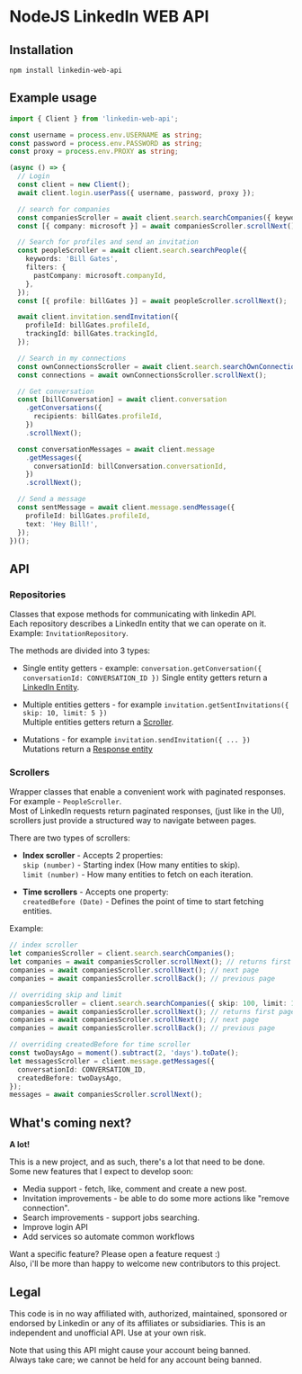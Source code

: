 # NodeJS LinkedIn WEB API

## Installation

```
npm install linkedin-web-api
```

## Example usage

```typescript
import { Client } from 'linkedin-web-api';

const username = process.env.USERNAME as string;
const password = process.env.PASSWORD as string;
const proxy = process.env.PROXY as string;

(async () => {
  // Login
  const client = new Client();
  await client.login.userPass({ username, password, proxy });

  // search for companies
  const companiesScroller = await client.search.searchCompanies({ keywords: 'Microsoft' });
  const [{ company: microsoft }] = await companiesScroller.scrollNext();

  // Search for profiles and send an invitation
  const peopleScroller = await client.search.searchPeople({
    keywords: 'Bill Gates',
    filters: {
      pastCompany: microsoft.companyId,
    },
  });
  const [{ profile: billGates }] = await peopleScroller.scrollNext();

  await client.invitation.sendInvitation({
    profileId: billGates.profileId,
    trackingId: billGates.trackingId,
  });

  // Search in my connections
  const ownConnectionsScroller = await client.search.searchOwnConnections({ keywords: 'Bill Gates', limit: 1 });
  const connections = await ownConnectionsScroller.scrollNext();

  // Get conversation
  const [billConversation] = await client.conversation
    .getConversations({
      recipients: billGates.profileId,
    })
    .scrollNext();

  const conversationMessages = await client.message
    .getMessages({
      conversationId: billConversation.conversationId,
    })
    .scrollNext();

  // Send a message
  const sentMessage = await client.message.sendMessage({
    profileId: billGates.profileId,
    text: 'Hey Bill!',
  });
})();
```

## API

### Repositories

Classes that expose methods for communicating with linkedin API.  
Each repository describes a LinkedIn entity that we can operate on it. Example: `InvitationRepository`.

The methods are divided into 3 types:

- Single entity getters - example: `conversation.getConversation({ conversationId: CONVERSATION_ID })`
  Single entity getters return a [LinkedIn Entity](#entities).

- Multiple entities getters - for example `invitation.getSentInvitations({ skip: 10, limit: 5 })`  
  Multiple entities getters return a [Scroller](#scrollers).

- Mutations - for example `invitation.sendInvitation({ ... })`  
  Mutations return a [Response entity](#entities)

### Scrollers

Wrapper classes that enable a convenient work with paginated responses. For example - `PeopleScroller`.  
Most of LinkedIn requests return paginated responses, (just like in the UI), scrollers just provide a structured way to navigate between pages.

There are two types of scrollers:

- **Index scroller** - Accepts 2 properties:  
  `skip (number)` - Starting index (How many entities to skip).  
  `limit (number)` - How many entities to fetch on each iteration.

- **Time scrollers** - Accepts one property:  
  `createdBefore (Date)` - Defines the point of time to start fetching entities.

Example:

```typescript
// index scroller
let companiesScroller = client.search.searchCompanies();
let companies = await companiesScroller.scrollNext(); // returns first page with 10 results
companies = await companiesScroller.scrollNext(); // next page
companies = await companiesScroller.scrollBack(); // previous page

// overriding skip and limit
companiesScroller = client.search.searchCompanies({ skip: 100, limit: 1 });
companies = await companiesScroller.scrollNext(); // returns first page with 1 results
companies = await companiesScroller.scrollNext(); // next page
companies = await companiesScroller.scrollBack(); // previous page

// overriding createdBefore for time scroller
const twoDaysAgo = moment().subtract(2, 'days').toDate();
let messagesScroller = client.message.getMessages({
  conversationId: CONVERSATION_ID,
  createdBefore: twoDaysAgo,
});
messages = await companiesScroller.scrollNext();
```

## What's coming next?

**A lot!**

This is a new project, and as such, there's a lot that need to be done.  
Some new features that I expect to develop soon:

- Media support - fetch, like, comment and create a new post.
- Invitation improvements - be able to do some more actions like "remove connection".
- Search improvements - support jobs searching.
- Improve login API
- Add services so automate common workflows

Want a specific feature? Please open a feature request :)  
Also, i'll be more than happy to welcome new contributors to this project.

## Legal

This code is in no way affiliated with, authorized, maintained, sponsored or endorsed by Linkedin or any of its affiliates or subsidiaries. This is an independent and unofficial API. Use at your own risk.

Note that using this API might cause your account being banned.  
Always take care; we cannot be held for any account being banned.
